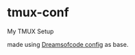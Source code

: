 # tmux-conf
My TMUX Setup

made using <a href="https://github.com/dreamsofcode-io/tmux" target="_blank">Dreamsofcode config</a> as base.
